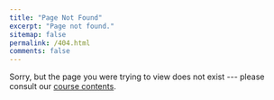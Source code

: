 ```yaml
---
title: "Page Not Found"
excerpt: "Page not found."
sitemap: false
permalink: /404.html
comments: false
---
```


Sorry, but the page you were trying to view does not exist --- please consult our [course contents](contents).
